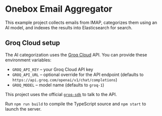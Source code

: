 # Onebox Email Aggregator

This example project collects emails from IMAP, categorizes them using an AI model, and indexes the results into Elasticsearch for search.

## Groq Cloud setup

The AI categorization uses the [Groq Cloud](https://console.groq.com/home) API. You can provide these environment variables:

- `GROQ_API_KEY` – your Groq Cloud API key
- `GROQ_API_URL` – optional override for the API endpoint (defaults to `https://api.groq.com/openai/v1/chat/completions`)
- `GROQ_MODEL` – model name (defaults to `groq-1`)

This project uses the official [`groq-sdk`](https://www.npmjs.com/package/groq-sdk) to talk to the API.

Run `npm run build` to compile the TypeScript source and `npm start` to launch the server.
